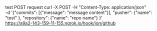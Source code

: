 test POST request
curl -X POST -H "Content-Type: application/json" \
 -d '{"commits": [{"message": "message content"}], "pusher": {"name": "test" }, "repository": {"name": "repo name"} }' \
https://a9a2-143-159-11-155.ngrok.io/hook/jon/github
